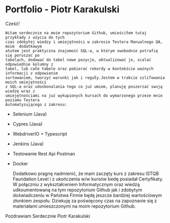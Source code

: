 # Portfolio - Piotr Karakulski

Cześć!

	
	
	
	
	
	
	
	
	
	
	
	
	
	
	
	
	
	
	
	
	
	
	
	
	
	Witam serdecznie na moim repozytorium Github, umieściłem tutaj przykłady z użycia do tych 
	czas zdobytej wiedzy i umiejętności w zakresie Testera Manualnego QA, moim  dodatkowym 
	atutem jest praktyczna znajomość SQL-a, w którym swobodnie potrafię się poruszać po 
	tabelach, dodawać do tabel nowe pozycje, aktualizować je, scalać odpowiednie kolumny z 
	tabel, lub całe tabele oraz pobierać rekordy w kontekście ważnych informacji z odpowienim 
	sortowaniem, tworzyć warunki jak i reguły.Jestem w trakcie szlifowania moich umiejętności 
	z SQL-a oraz udoskonalania tego co już umiem, planuję poszerzać swoją wiedzę wraz z 
	umiejętnościami na już wykupionych kursach do wymarzonego przeze mnie poziomu Testera 
	Automatyzującego z zakresu:
	
- Selenium (Java)
- Cypres (Java)
- WebdriverIO + Typescript 
- Jenkins (Java)
- Testowanie Rest Api Postman
- Docker

	Dodatkowo pragnę nadmienić, że mam zaczęty kurs z zakresu ISTQB Faundation Level i z 
	ukończenia w/w kursów bedę posiadał Certyfikaty. W połączniu z wykształceniem 
	Informatycznym oraz wiedzą udkoumentowaną na tym repozytorium Github jak i zdobytym 
	doświadczeniu w Państwa Firmie będę jeszcze bardziej wartościowym złonkiem zespołu. 
	Dziekuję za poświęcony czas na zapoznanie się z materiałami umieszczonymi na moim 
	repozytorium Github.

Pozdrawiam Serdecznie 
Piotr Karakulski

